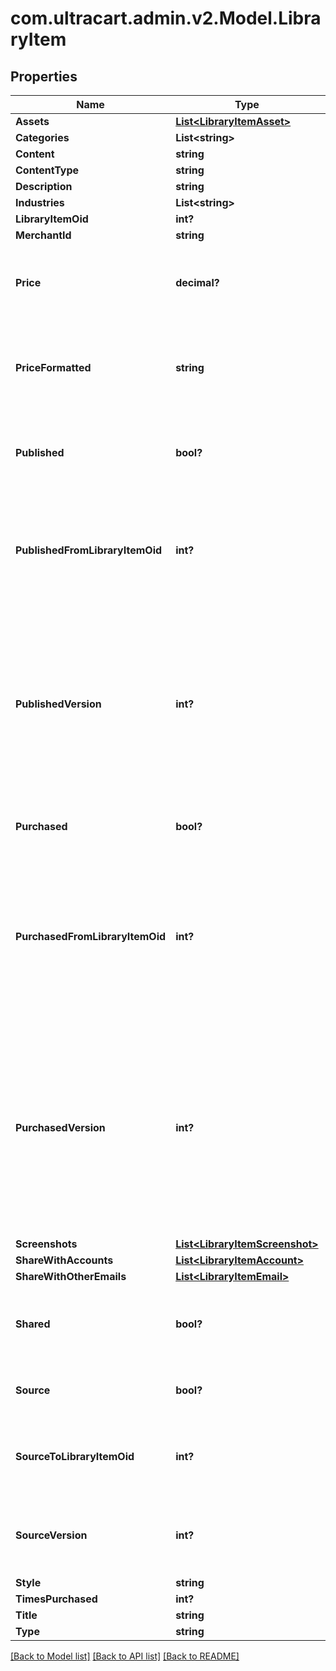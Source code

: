 # com.ultracart.admin.v2.Model.LibraryItem
## Properties

Name | Type | Description | Notes
------------ | ------------- | ------------- | -------------
**Assets** | [**List&lt;LibraryItemAsset&gt;**](LibraryItemAsset.md) |  | [optional] 
**Categories** | **List&lt;string&gt;** |  | [optional] 
**Content** | **string** |  | [optional] 
**ContentType** | **string** |  | [optional] 
**Description** | **string** |  | [optional] 
**Industries** | **List&lt;string&gt;** |  | [optional] 
**LibraryItemOid** | **int?** |  | [optional] 
**MerchantId** | **string** |  | [optional] 
**Price** | **decimal?** | The price of the published item.  Null for any private library items. | [optional] 
**PriceFormatted** | **string** | The formatted price of the published item.  Null for any private library items. | [optional] 
**Published** | **bool?** | True if this library item is a published item (not source) | [optional] 
**PublishedFromLibraryItemOid** | **int?** | The source item used to publish this item.  This allows for comparisons between source and published | [optional] 
**PublishedVersion** | **int?** | The source version when this item was published.  This allows for out-of-date alerts to be shown when there is a difference between source and published | [optional] 
**Purchased** | **bool?** | True if this library item has been purchased | [optional] 
**PurchasedFromLibraryItemOid** | **int?** | The published item that was purchased to make this item.  This allows for comparisons between published and purchased | [optional] 
**PurchasedVersion** | **int?** | The published version when this item was purchased.  This allows for out-of-date alerts to be shown when there is a difference between published and purchased | [optional] 
**Screenshots** | [**List&lt;LibraryItemScreenshot&gt;**](LibraryItemScreenshot.md) |  | [optional] 
**ShareWithAccounts** | [**List&lt;LibraryItemAccount&gt;**](LibraryItemAccount.md) |  | [optional] 
**ShareWithOtherEmails** | [**List&lt;LibraryItemEmail&gt;**](LibraryItemEmail.md) |  | [optional] 
**Shared** | **bool?** | True if this item is shared from another merchant account | [optional] 
**Source** | **bool?** | True if this library item has been published | [optional] 
**SourceToLibraryItemOid** | **int?** | This oid points to the published library item, if there is one. | [optional] 
**SourceVersion** | **int?** | The version of this item.  Increment every time the item is saved. | [optional] 
**Style** | **string** |  | [optional] 
**TimesPurchased** | **int?** |  | [optional] 
**Title** | **string** |  | [optional] 
**Type** | **string** |  | [optional] 


[[Back to Model list]](../README.md#documentation-for-models) [[Back to API list]](../README.md#documentation-for-api-endpoints) [[Back to README]](../README.md)


